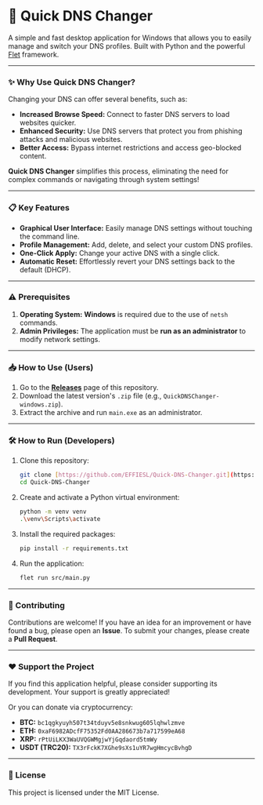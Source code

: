 # 🚀 Quick DNS Changer

A simple and fast desktop application for Windows that allows you to easily manage and switch your DNS profiles. Built with Python and the powerful [Flet](https://flet.dev/) framework.

<div align="center">

  </div>

---

### ✨ Why Use Quick DNS Changer?

Changing your DNS can offer several benefits, such as:
* **Increased Browse Speed:** Connect to faster DNS servers to load websites quicker.
* **Enhanced Security:** Use DNS servers that protect you from phishing attacks and malicious websites.
* **Better Access:** Bypass internet restrictions and access geo-blocked content.

**Quick DNS Changer** simplifies this process, eliminating the need for complex commands or navigating through system settings!

---

### 📋 Key Features

* **Graphical User Interface:** Easily manage DNS settings without touching the command line.
* **Profile Management:** Add, delete, and select your custom DNS profiles.
* **One-Click Apply:** Change your active DNS with a single click.
* **Automatic Reset:** Effortlessly revert your DNS settings back to the default (DHCP).

---

### ⚠️ Prerequisites

1.  **Operating System:** **Windows** is required due to the use of `netsh` commands.
2.  **Admin Privileges:** The application must be **run as an administrator** to modify network settings.

---

### 📥 How to Use (Users)

1.  Go to the **[Releases](https://github.com/EFFIESL/Quick-DNS-Changer/releases)** page of this repository.
2.  Download the latest version's `.zip` file (e.g., `QuickDNSChanger-windows.zip`).
3.  Extract the archive and run `main.exe` as an administrator.

---

### 🛠️ How to Run (Developers)

1.  Clone this repository:
    ```bash
    git clone [https://github.com/EFFIESL/Quick-DNS-Changer.git](https://github.com/EFFIESL/Quick-DNS-Changer.git)
    cd Quick-DNS-Changer
    ```
2.  Create and activate a Python virtual environment:
    ```bash
    python -m venv venv
    .\venv\Scripts\activate
    ```
3.  Install the required packages:
    ```bash
    pip install -r requirements.txt
    ```
4.  Run the application:
    ```bash
    flet run src/main.py
    ```
    
---
### 🤝 Contributing

Contributions are welcome! If you have an idea for an improvement or have found a bug, please open an **Issue**. To submit your changes, please create a **Pull Request**.

---

### ❤️ Support the Project

If you find this application helpful, please consider supporting its development. Your support is greatly appreciated!

Or you can donate via cryptocurrency:
* **BTC:** `bc1qgkyuyh507t34tduyv5e8snkwug605lqhwlzmve`
* **ETH:** `0xaF6982ADcfF75352Fd0AA286673b7a717599eA68`
* **XRP:** `rPtUiLKX3WaUVQGWMgjwYjGqdaord5tmWy`
* **USDT (TRC20):** `TX3rFckK7XGhe9sXs1uYR7wgHmcycBvhgD`
---

### 📄 License

This project is licensed under the MIT License.
